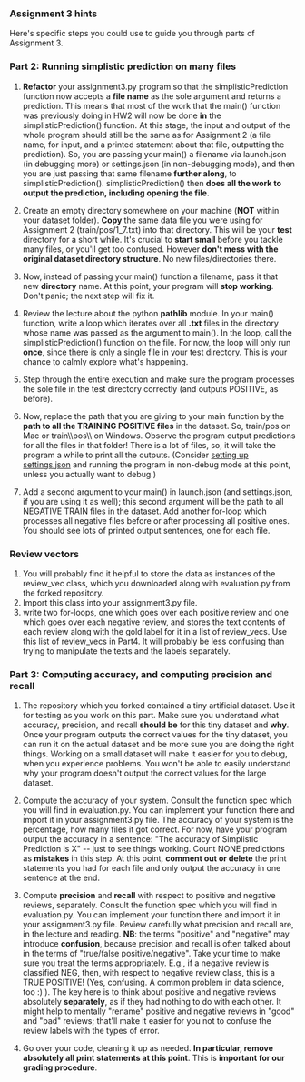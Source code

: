 ### Assignment 3 hints

Here's specific steps you could use to guide you through parts of Assignment 3.

### Part 2: Running simplistic prediction on many files
1. **Refactor** your assignment3.py program so that the simplisticPrediction function now accepts a **file name** as the sole argument and returns a prediction. This means that most of the work that the main() function was previously doing in HW2 will now be done **in** the simplisticPrediction() function. At this stage, the input and output of the whole program should still be the same as for Assignment 2 (a file name, for input, and a printed statement about that file, outputting the prediction). So, you are passing your main() a filename via launch.json (in debugging more) or settings.json (in non-debugging mode), and then you are just passing that same filename **further along**, to simplisticPrediction(). simplisticPrediction() then **does all the work to output the prediction, including opening the file**.

2. Create an empty directory somewhere on your machine (**NOT** within your dataset folder). **Copy** the same data file you were using for Assignment 2 (train/pos/1_7.txt) into that directory. This will be your **test** directory for a short while. It's crucial to **start small** before you tackle many files, or you'll get too confused. However **don't mess with the original dataset directory structure**. No new files/directories there.

3. Now, instead of passing your main() function a filename, pass it that new **directory** name. At this point, your program will **stop working**. Don't panic; the next step will fix it.

4. Review the lecture about the python **pathlib** module. In your main() function, write a loop which iterates over all **.txt** files in the directory whose name was passed as the argument to main(). In the loop, call the simplisticPrediction() function on the file. For now, the loop will only run **once**, since there is only a single file in your test directory. This is your chance to calmly explore what's happening.

5. Step through the entire execution and make sure the program processes the sole file in the test directory correctly (and outputs POSITIVE, as before).

6. Now, replace the path that you are giving to your main function by the **path to all the TRAINING POSITIVE files** in the dataset. So, train/pos on Mac or train\\\pos\\\ on Windows. Observe the program output predictions for all the files in that folder! There is a lot of files, so, it will take the program a while to print all the outputs. (Consider [setting up settings.json](vscode_settings_json.md) and running the program in non-debug mode at this point, unless you actually want to debug.)

7. Add a second argument to your main() in launch.json (and settings.json, if you are using it as well); this second argument will be the path to all NEGATIVE TRAIN files in the dataset. Add another for-loop which processes all negative files before or after processing all positive ones. You should see lots of printed output sentences, one for each file.

### Review vectors ###
1. You will probably find it helpful to store the data as instances of the review_vec class, which you downloaded along with evaluation.py from the forked repository. 
2. Import this class into your assignment3.py file.
3. write two for-loops, one which goes over each positive review and one which goes over each negative review, and stores the text contents of each review along with the gold label for it in a list of review_vecs. Use this list of review_vecs in Part4. It will probably be less confusing than trying to manipulate the texts and the labels separately.

### Part 3: Computing accuracy, and computing precision and recall
1. The repository which you forked contained a tiny artificial dataset. Use it for testing as you work on this part. Make sure you understand what accuracy, precision, and recall **should be** for this tiny dataset and **why**. Once your program outputs the correct values for the tiny dataset, you can run it on the actual dataset and be more sure you are doing the right things. Working on a small dataset will make it easier for you to debug, when you experience problems. You won't be able to easily understand why your program
doesn't output the correct values for the large dataset.

2. Compute the accuracy of your system. Consult the function spec which you will find in evaluation.py. You can implement your function there and import it in your assignment3.py file. The accuracy of your system is the percentage, how many files it got correct. For now, have your program output the accuracy in a sentence: "The accuracy of Simplistic Prediction is X" -- just to see things working. Count NONE predictions as **mistakes** in this step. At this point, **comment out or delete** the print statements you had for each file and only output the accuracy in one sentence at the end.

3. Compute **precision** and **recall** with respect to positive and negative reviews, separately. Consult the function spec which you will find in evaluation.py. You can implement your function there and import it in your assignment3.py file. Review carefully what precision and recall are, in the lecture and reading. **NB**: the terms "positive" and "negative" may introduce **confusion**, because precision and recall is often talked about in the terms of "true/false positive/negative". Take your time to make sure you treat the terms appropriately. E.g., if a negative review is classified NEG, then, with respect to negative review class, this is a TRUE POSITIVE! (Yes, confusing. A common problem in data science, too :) ). The key here is to think about positive and negative reviews absolutely **separately**, as if they had nothing to do with each other. It might help to mentally "rename" positive and negative reviews in "good" and "bad" reviews; that'll make it easier for you not to confuse the review labels with the types of error.

4. Go over your code, cleaning it up as needed. **In particular, remove absolutely all print statements at this point**. This is **important for our grading procedure**. 
